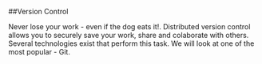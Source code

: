 ##Version Control

Never lose your work - even if the dog eats it!. Distributed version control allows you to securely save your work, share and  colaborate with others. Several technologies exist that perform this task. We will look at one of the most popular - Git.